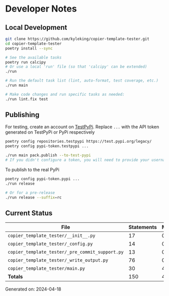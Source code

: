# Developer Notes

## Local Development

```sh
git clone https://github.com/kyleking/copier-template-tester.git
cd copier-template-tester
poetry install --sync

# See the available tasks
poetry run calcipy
# Or use a local 'run' file (so that 'calcipy' can be extended)
./run

# Run the default task list (lint, auto-format, test coverage, etc.)
./run main

# Make code changes and run specific tasks as needed:
./run lint.fix test
```

## Publishing

For testing, create an account on [TestPyPi](https://test.pypi.org/legacy/). Replace `...` with the API token generated on TestPyPi or PyPi respectively

```sh
poetry config repositories.testpypi https://test.pypi.org/legacy/
poetry config pypi-token.testpypi ...

./run main pack.publish --to-test-pypi
# If you didn't configure a token, you will need to provide your username and password to publish
```

To publish to the real PyPi

```sh
poetry config pypi-token.pypi ...
./run release

# Or for a pre-release
./run release --suffix=rc
```

## Current Status

<!-- {cts} COVERAGE -->
| File                                            |   Statements |   Missing |   Excluded | Coverage   |
|-------------------------------------------------|--------------|-----------|------------|------------|
| `copier_template_tester/__init__.py`            |           17 |         0 |         17 | 100.0%     |
| `copier_template_tester/_config.py`             |           14 |         0 |          3 | 100.0%     |
| `copier_template_tester/_pre_commit_support.py` |           13 |         0 |          0 | 94.1%      |
| `copier_template_tester/_write_output.py`       |           76 |         0 |         13 | 96.9%      |
| `copier_template_tester/main.py`                |           30 |         4 |         14 | 86.7%      |
| **Totals**                                      |          150 |         4 |         47 | 95.6%      |

Generated on: 2024-04-18
<!-- {cte} -->
